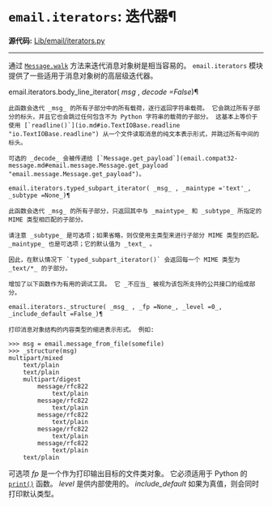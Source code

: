 # `email.iterators`: 迭代器¶

**源代码:** [Lib/email/iterators.py](https://github.com/python/cpython/tree/3.12/Lib/email/iterators.py)

* * *

通过 [`Message.walk`](email.compat32-message.md#email.message.Message.walk "email.message.Message.walk") 方法来迭代消息对象树是相当容易的。 `email.iterators` 模块提供了一些适用于消息对象树的高层级迭代器。

email.iterators.body_line_iterator( _msg_ , _decode =False_)¶

    

~~~
此函数会迭代 _msg_ 的所有子部分中的所有载荷，逐行返回字符串载荷。 它会跳过所有子部分的标头，并且它也会跳过任何包含不为 Python 字符串的载荷的子部分。 这基本上等价于使用 [`readline()`](io.md#io.TextIOBase.readline "io.TextIOBase.readline") 从一个文件读取消息的纯文本表示形式，并跳过所有中间的标头。

可选的 _decode_ 会被传递给 [`Message.get_payload`](email.compat32-message.md#email.message.Message.get_payload "email.message.Message.get_payload")。

email.iterators.typed_subpart_iterator( _msg_ , _maintype ='text'_, _subtype =None_)¶
~~~
    

~~~
此函数会迭代 _msg_ 的所有子部分，只返回其中与 _maintype_ 和 _subtype_ 所指定的 MIME 类型相匹配的子部分。

请注意 _subtype_ 是可选项；如果省略，则仅使用主类型来进行子部分 MIME 类型的匹配。 _maintype_ 也是可选项；它的默认值为 _text_ 。

因此，在默认情况下 `typed_subpart_iterator()` 会返回每一个 MIME 类型为 _text/*_ 的子部分。

增加了以下函数作为有用的调试工具。 它 _不应当_ 被视为该包所支持的公共接口的组成部分。

email.iterators._structure( _msg_ , _fp =None_, _level =0_, _include_default =False_)¶
~~~
    

~~~
打印消息对象结构的内容类型的缩进表示形式。 例如:
~~~
    
    
~~~shell
>>> msg = email.message_from_file(somefile)
>>> _structure(msg)
multipart/mixed
    text/plain
    text/plain
    multipart/digest
        message/rfc822
            text/plain
        message/rfc822
            text/plain
        message/rfc822
            text/plain
        message/rfc822
            text/plain
        message/rfc822
            text/plain
    text/plain
~~~

可选项 _fp_ 是一个作为打印输出目标的文件类对象。 它必须适用于 Python 的 [`print()`](functions.md#print "print") 函数。 _level_ 是供内部使用的。 _include_default_ 如果为真值，则会同时打印默认类型。


